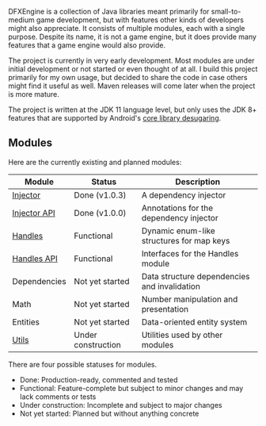 DFXEngine is a collection of Java libraries meant primarily for small-to-medium game 
development, but with features other kinds of developers might also appreciate. It
consists of multiple modules, each with a single purpose. Despite its name, it is not
a game engine, but it does provide many features that a game engine would also provide.

The project is currently in very early development. Most modules are under initial
development or not started or even thought of at all. I build this project primarily
for my own usage, but decided to share the code in case others might find it useful
as well. Maven releases will come later when the project is more mature.

The project is written at the JDK 11 language level, but only uses the JDK 8+ features
that are supported by Android's 
[core library desugaring](https://developer.android.com/studio/write/java8-support).

## Modules

Here are the currently existing and planned modules:

| Module                       | Status             | Description                                  |
|------------------------------|--------------------|----------------------------------------------|
| [Injector](injector)         | Done (v1.0.3)      | A dependency injector                        |
| [Injector API](injector-api) | Done (v1.0.0)      | Annotations for the dependency injector      |
| [Handles](handles)           | Functional         | Dynamic enum-like structures for map keys    |
| [Handles API](handles-api)   | Functional         | Interfaces for the Handles module            |
| Dependencies                 | Not yet started    | Data structure dependencies and invalidation |
| Math                         | Not yet started    | Number manipulation and presentation         |
| Entities                     | Not yet started    | Data-oriented entity system                  |
| [Utils](utils)               | Under construction | Utilities used by other modules              |

There are four possible statuses for modules.

 - Done: Production-ready, commented and tested
 - Functional: Feature-complete but subject to minor changes and may lack comments or 
tests
 - Under construction: Incomplete and subject to major changes
 - Not yet started: Planned but without anything concrete

